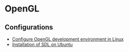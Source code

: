 # OpenGL



## Configurations

- [Configure OpenGL development environment in Linux](configure_opengl_dev_on_linux.md)
- [Installation of SDL on Ubuntu](installation_of_sdl_on_ubuntu.md)

